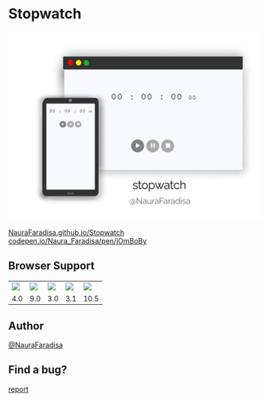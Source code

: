 # Stopwatch

![preview](preview.jpg)

[NauraFaradisa.github.io/Stopwatch](https://NauraFaradisa.github.io/Stopwatch)<br>
[codepen.io/Naura_Faradisa/pen/jOmBoBy](https://codepen.io/Naura_Faradisa/pen/jOmBoBy)
## Browser Support

<table>
    <tr>
        <td><img src="https://lh3.googleusercontent.com/d/1lINX0uQhURf_cqbG1kfOjBOVF5lGea8G=s220?authuser=0"></td>
        <td><img src="https://lh3.googleusercontent.com/d/1lIpSdQ7B9Rag_VfPFSESsX2AtlRuMuu7=s220?authuser=0"></td>
        <td><img src="https://lh3.googleusercontent.com/d/1lJyxyw_V0pxF0UFR59Vw4VtOezBBmvSd=s220?authuser=0"></td>
        <td><img src="https://lh3.googleusercontent.com/d/1lKaeJaCs3Bu9o0yVq7ZzglIwY_Jf_9G1=s220?authuser=0"></td>
        <td><img src="https://lh3.googleusercontent.com/d/1lMBASCaZCEUGnjdWr2xwYwrocrgWgvJP=s220?authuser=0"></td>
    </tr>
    <tr>
        <td align="center"> 4.0 </td>
        <td align="center"> 9.0 </td>
        <td align="center"> 3.0 </td>
        <td align="center"> 3.1 </td>
        <td align="center"> 10.5</td>
    </tr>
    
</table>

## Author
[@NauraFaradisa](https://github.com/NauraFaradisa)

## Find a bug?
[report](https://github.com/NauraFaradisa/Stopwatch/issues)
